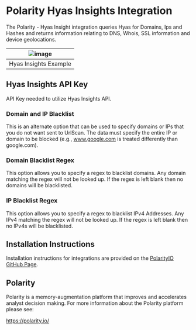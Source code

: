 # Polarity Hyas Insights Integration

The Polarity - Hyas Insight integration queries Hyas for Domains, Ips and Hashes and returns information relating to DNS, Whois, SSL information and device geolocations. 

| ![image](https://user-images.githubusercontent.com/22529325/84897397-835f2600-b073-11ea-80e1-a2d860fb0a92.png) |
|---|
|Hyas Insights Example|

## Hyas Insights API Key
API Key needed to utilize Hyas Insights API. 

### Domain and IP Blacklist

This is an alternate option that can be used to specify domains or IPs that you do not want sent to UrlScan.  The data must specify the entire IP or domain to be blocked (e.g., www.google.com is treated differently than google.com).

### Domain Blacklist Regex

This option allows you to specify a regex to blacklist domains.  Any domain matching the regex will not be looked up.  If the regex is left blank then no domains will be blacklisted.

### IP Blacklist Regex

This option allows you to specify a regex to blacklist IPv4 Addresses.  Any IPv4 matching the regex will not be looked up.  If the regex is left blank then no IPv4s will be blacklisted.


## Installation Instructions

Installation instructions for integrations are provided on the [PolarityIO GitHub Page](https://polarityio.github.io/).

## Polarity

Polarity is a memory-augmentation platform that improves and accelerates analyst decision making.  For more information about the Polarity platform please see:

https://polarity.io/